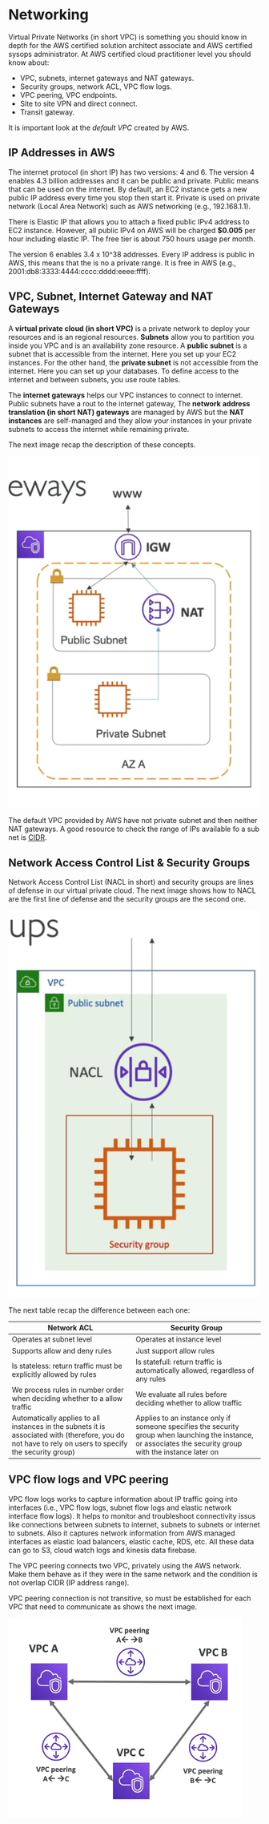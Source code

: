 Networking
==========

Virtual Private Networks (in short VPC) is something you should know in depth for the AWS certified solution architect associate and AWS certified sysops administrator. At AWS certified cloud practitioner level you should know about:

- VPC, subnets, internet gateways and NAT gateways.
- Security groups, network ACL, VPC flow logs.
- VPC peering, VPC endpoints.
- Site to site VPN and direct connect.
- Transit gateway.

It is important look at the _default VPC_ created by AWS.

IP Addresses in AWS
-------------------

The internet protocol (in short IP) has two versions: 4 and 6. The version 4 enables 4.3 billion addresses and it can be public and private. Public means that can be used on the internet. By default, an EC2 instance gets a new public IP address every time you stop then start it. Private is used on private network (Local Area Network) such as AWS networking (e.g., 192.168.1.1).

There is Elastic IP that allows you to attach a fixed public IPv4 address to EC2 instance. However, all public IPv4 on AWS will be charged **$0.005** per hour including elastic IP. The free tier is about 750 hours usage per month.

The version 6 enables 3.4 x 10^38 addresses. Every IP address is public in AWS, this means that the is no a private range. It is free in AWS (e.g., 2001:db8:3333:4444:cccc:dddd:eeee:ffff).

VPC, Subnet, Internet Gateway and NAT Gateways
----------------------------------------------

A **virtual private cloud (in short VPC)** is a private network to deploy your resources and is an regional resources. **Subnets** allow you to partition you inside you VPC and is an availability zone resource. A **public subnet** is a subnet that is accessible from the internet. Here you set up your EC2 instances. For the other hand, the **private subnet**  is not accessible from the internet. Here you can set up your databases. To define access to the internet and between subnets, you use route tables.

The **internet gateways** helps our VPC instances to connect to internet. Public subnets have a rout to the internet gateway, The **network address translation (in short NAT) gateways** are managed by AWS but the **NAT instances** are self-managed and they allow your instances in your private subnets to access the internet while remaining private.

The next image recap the description of these concepts.

![Network Map](../assets/images/12A-www-igw-nat.png)

The default VPC provided by AWS have not private subnet and then neither NAT gateways. A good resource to check the range of IPs available fo a sub net is [CIDR](https://cidr.xyz).

Network Access Control List & Security Groups
---------------------------------------------

Network Access Control List (NACL in short) and security groups are lines of defense in our virtual private cloud. The next image shows how to NACL are the first line of defense and the security groups are the second one.

![NACL & Security Groups](../assets/images/12B-nacl-and-security-groups.png)

The next table recap the difference between each one:

| Network ACL                                                                                                                                             | Security Group                                                                                                                                               |
|---------------------------------------------------------------------------------------------------------------------------------------------------------|--------------------------------------------------------------------------------------------------------------------------------------------------------------|
| Operates at subnet level                                                                                                                                | Operates at instance level                                                                                                                                   |
| Supports allow and deny rules                                                                                                                           | Just support allow rules                                                                                                                                     |
| Is stateless: return traffic must be explicitly allowed by rules                                                                                        | Is statefull: return traffic is automatically allowed, regardless of any rules                                                                               |
| We process rules in number order when deciding whether to a allow traffic                                                                               | We evaluate all rules before deciding whether to allow traffic                                                                                               |
| Automatically applies to all instances in the subnets it is associated with (therefore, you do not have to rely on users to specify the security group) | Applies to an instance only if someone specifies the security group when launching the instance, or associates the security group with the instance later on |

VPC flow logs and VPC peering
------------------------------

VPC flow logs works to capture information about IP traffic going into interfaces (i.e., VPC flow logs, subnet flow logs and elastic network interface flow logs). It helps to monitor and troubleshoot connectivity issus like connections between subnets to internet, subnets to subnets or internet to subnets. Also it captures network information from AWS managed interfaces as elastic load balancers, elastic cache, RDS, etc. All these data can go to S3, cloud watch logs and kinesis data firebase.

The VPC peering connects two VPC, privately using the AWS network. Make them behave as if they were in the same network and the condition is not overlap CIDR (IP address range).

VPC peering connection is not transitive, so must be established for each VPC that need to communicate as shows the next image.

![VPC Peering](../assets/images/12C-vpc-peering.png)
